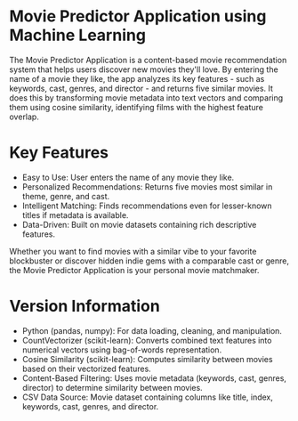# Movie Predictor Application using Machine Learning

The Movie Predictor Application is a content-based movie recommendation system that helps users discover new movies they'll love. By entering the name of a movie they like, the app analyzes its key features - such as keywords, cast, genres, and director - and returns five similar movies.
It does this by transforming movie metadata into text vectors and comparing them using cosine similarity, identifying films with the highest feature overlap.

# Key Features
- Easy to Use: User enters the name of any movie they like.
- Personalized Recommendations: Returns five movies most similar in theme, genre, and cast.
- Intelligent Matching: Finds recommendations even for lesser-known titles if metadata is available.
- Data-Driven: Built on movie datasets containing rich descriptive features.

Whether you want to find movies with a similar vibe to your favorite blockbuster or discover hidden indie gems with a comparable cast or genre, the Movie Predictor Application is your personal movie matchmaker.

# Version Information
- Python (pandas, numpy): For data loading, cleaning, and manipulation.
- CountVectorizer (scikit-learn): Converts combined text features into numerical vectors using bag-of-words representation.
- Cosine Similarity (scikit-learn): Computes similarity between movies based on their vectorized features.
- Content-Based Filtering: Uses movie metadata (keywords, cast, genres, director) to determine similarity between movies.
- CSV Data Source: Movie dataset containing columns like title, index, keywords, cast, genres, and director.
